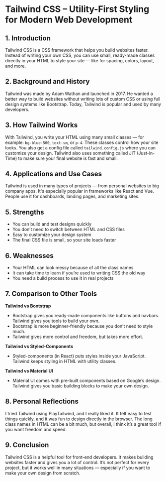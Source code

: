 # Tailwind CSS – Utility-First Styling for Modern Web Development

## 1. Introduction
Tailwind CSS is a CSS framework that helps you build websites faster. Instead of writing your own CSS, you can use small, ready-made classes directly in your HTML to style your site — like for spacing, colors, layout, and more.

## 2. Background and History
Tailwind was made by Adam Wathan and launched in 2017. He wanted a better way to build websites without writing lots of custom CSS or using full design systems like Bootstrap. Today, Tailwind is popular and used by many developers.

## 3. How Tailwind Works
With Tailwind, you write your HTML using many small classes — for example: `bg-blue-500`, `text-sm`, or `p-4`. These classes control how your site looks. You also get a config file called `tailwind.config.js` where you can customize your design. Tailwind also uses something called JIT (Just-in-Time) to make sure your final website is fast and small.

## 4. Applications and Use Cases
Tailwind is used in many types of projects — from personal websites to big company apps. It's especially popular in frameworks like React and Vue. People use it for dashboards, landing pages, and marketing sites.

## 5. Strengths
- You can build and test designs quickly
- You don’t need to switch between HTML and CSS files
- Easy to customize your design system
- The final CSS file is small, so your site loads faster

## 6. Weaknesses
- Your HTML can look messy because of all the class names
- It can take time to learn if you’re used to writing CSS the old way
- You need a build process to use it in real projects

## 7. Comparison to Other Tools

**Tailwind vs Bootstrap**
- Bootstrap gives you ready-made components like buttons and navbars. Tailwind gives you tools to build your own.
- Bootstrap is more beginner-friendly because you don’t need to style much.
- Tailwind gives more control and freedom, but takes more effort.
  
**Tailwind vs Styled-Components**
- Styled-components (in React) puts styles inside your JavaScript. Tailwind keeps styling in HTML with utility classes.
  
**Tailwind vs Material UI**
- Material UI comes with pre-built components based on Google’s design. Tailwind gives you basic building blocks to make your own design.

## 8. Personal Reflections
I tried Tailwind using PlayTailwind, and I really liked it. It felt easy to test things quickly, and it was fun to design directly in the browser. The long class names in HTML can be a bit much, but overall, I think it’s a great tool if you want freedom and speed.

## 9. Conclusion
Tailwind CSS is a helpful tool for front-end developers. It makes building websites faster and gives you a lot of control. It’s not perfect for every project, but it works well in many situations — especially if you want to make your own design from scratch.
